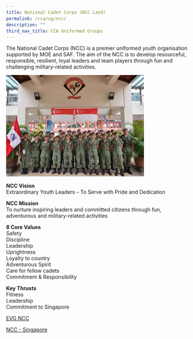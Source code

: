 ```yaml
---
title: National Cadet Corps (NCC Land)
permalink: /cca/ug/ncc/
description: ""
third_nav_title: CCA Uniformed Groups
---
```

The National Cadet Corps (NCC) is a premier uniformed youth organisation supported by MOE and SAF. The aim of the NCC is to develop resourceful, responsible, resilient, loyal leaders and team players through fun and challenging military-related activities.

![](/images/ncc123.jpg)

**NCC Vision**  
Extraordinary Youth Leaders – To Serve with Pride and Dedication

**NCC Mission**  
To nurture inspiring leaders and committed citizens through fun, adventurous and military-related activities

**8 Core Values**  
Safety  
Discipline  
Leadership  
Uprightness  
Loyalty to country  
Adventurous Spirit  
Care for fellow cadets  
Commitment & Responsibility

**Key Thrusts**  
Fitness  
Leadership  
Commitment to Singapore

[EVG NCC](evergreensec.moe.edu.sg/cca/uniformed-groups/national-cadet-corps-ncc-land/)

[NCC - Singapore](https://www.facebook.com/sgncc.hq/)